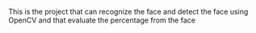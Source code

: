 This is the project that can recognize the face and detect the face using OpenCV and that evaluate the percentage from the face 
